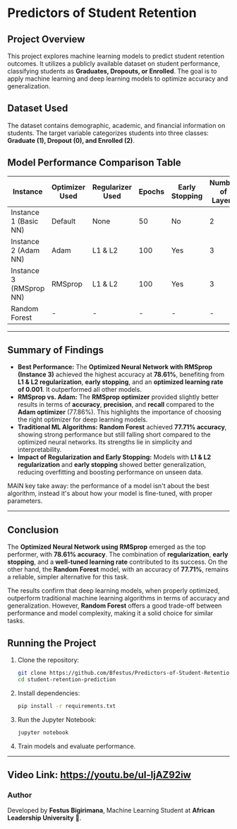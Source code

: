 
# Predictors of Student Retention

## Project Overview
This project explores machine learning models to predict student retention outcomes. It utilizes a publicly available dataset on student performance, classifying students as **Graduates, Dropouts, or Enrolled**. The goal is to apply machine learning and deep learning models to optimize accuracy and generalization.

## Dataset Used
The dataset contains demographic, academic, and financial information on students. The target variable categorizes students into three classes: **Graduate (1), Dropout (0), and Enrolled (2)**.

## Model Performance Comparison Table

| Instance             | Optimizer Used | Regularizer Used | Epochs | Early Stopping | Number of Layers | Learning Rate | Accuracy | F1 Score | Recall | Precision |
|----------------------|----------------|------------------|--------|----------------|------------------|---------------|----------|----------|--------|-----------|
| Instance 1 (Basic NN) | Default        | None             | 50     | No             | 2                | Default       | 76.00%   | 0.69     | 0.69   | 0.75      |
| Instance 2 (Adam NN)  | Adam           | L1 & L2          | 100    | Yes            | 3                | 0.001         | 77.86%   | 0.71     | 0.70   | 0.76      |
| Instance 3 (RMSprop NN)| RMSprop        | L1 & L2          | 100    | Yes            | 3                | 0.001         | 78.61%   | 0.72     | 0.71   | 0.78      |
| Random Forest         | -              | -                | -      | -              | -                | -             | 77.71%   | 0.69     | 0.68   | 0.73      |

---

## Summary of Findings

- **Best Performance:** The **Optimized Neural Network with RMSprop (Instance 3)** achieved the highest accuracy at **78.61%**, benefiting from **L1 & L2 regularization**, **early stopping**, and an **optimized learning rate of 0.001**. It outperformed all other models.
- **RMSprop vs. Adam:** The **RMSprop optimizer** provided slightly better results in terms of **accuracy**, **precision**, and **recall** compared to the **Adam optimizer** (77.86%). This highlights the importance of choosing the right optimizer for deep learning models.
- **Traditional ML Algorithms:** **Random Forest** achieved **77.71% accuracy**, showing strong performance but still falling short compared to the optimized neural networks. Its strengths lie in simplicity and interpretability.
- **Impact of Regularization and Early Stopping:** Models with **L1 & L2 regularization** and **early stopping** showed better generalization, reducing overfitting and boosting performance on unseen data.

MAIN key take away: the performance of a model isn't about the best algorithm, instead it's about how your model is fine-tuned, with proper parameters. 

---

## Conclusion

The **Optimized Neural Network using RMSprop** emerged as the top performer, with **78.61% accuracy**. The combination of **regularization**, **early stopping**, and a **well-tuned learning rate** contributed to its success. On the other hand, the **Random Forest** model, with an accuracy of **77.71%**, remains a reliable, simpler alternative for this task.

The results confirm that deep learning models, when properly optimized, outperform traditional machine learning algorithms in terms of accuracy and generalization. However, **Random Forest** offers a good trade-off between performance and model complexity, making it a solid choice for similar tasks.

## Running the Project

1. Clone the repository:
   ```sh
   git clone https://github.com/Bfestus/Predictors-of-Student-Retention.git
   cd student-retention-prediction
   ```
2. Install dependencies:
   ```sh
   pip install -r requirements.txt
   ```
3. Run the Jupyter Notebook:
   ```sh
   jupyter notebook
   ```
4. Train models and evaluate performance.

---
## Video Link: https://youtu.be/uI-ljAZ92iw
### Author
Developed by **Festus Bigirimana**, Machine Learning Student at **African Leadership University** 🚀.
